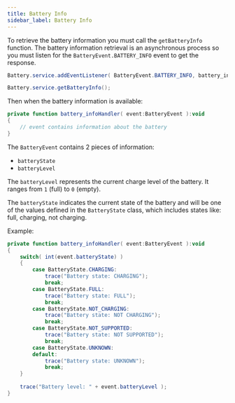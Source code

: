 ```yaml
---
title: Battery Info
sidebar_label: Battery Info
---
```



To retrieve the battery information you must call the `getBatteryInfo` function. 
The battery information retrieval is an asynchronous process so you must 
listen for the `BatteryEvent.BATTERY_INFO` event to get the response.

```actionscript
Battery.service.addEventListener( BatteryEvent.BATTERY_INFO, battery_infoHandler );

Battery.service.getBatteryInfo();
```

Then when the battery information is available:

```actionscript
private function battery_infoHandler( event:BatteryEvent ):void
{
	// event contains information about the battery
}
```

The `BatteryEvent` contains 2 pieces of information:
- `batteryState`
- `batteryLevel`


The `batteryLevel` represents the current charge level of the battery. It ranges from `1` (full) to `0` (empty).

The `batteryState` indicates the current state of the battery and will be one of the values defined in the `BatteryState` 
class, which includes states like: full, charging, not charging.


Example:

```actionscript
private function battery_infoHandler( event:BatteryEvent ):void
{
	switch( int(event.batteryState) )
	{
		case BatteryState.CHARGING:
			trace("Battery state: CHARGING");
			break;
		case BatteryState.FULL:
			trace("Battery state: FULL");
			break;
		case BatteryState.NOT_CHARGING:
			trace("Battery state: NOT CHARGING");
			break;
		case BatteryState.NOT_SUPPORTED:
			trace("Battery state: NOT SUPPORTED");
			break;
		case BatteryState.UNKNOWN:
		default:
			trace("Battery state: UNKNOWN");
			break;
	}
	
	trace("Battery level: " + event.batteryLevel );
}
```
